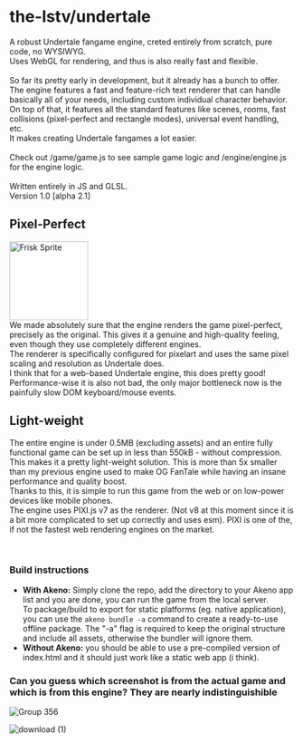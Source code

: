 # the-lstv/undertale

A robust Undertale fangame engine, creted entirely from scratch, pure code, no WYSIWYG.<br>
Uses WebGL for rendering, and thus is also really fast and flexible.<br><br>
So far its pretty early in development, but it already has a bunch to offer.<br>
The engine features a fast and feature-rich text renderer that can handle basically all of your needs, including custom individual character behavior.<br>
On top of that, it features all the standard features like scenes, rooms, fast collisions (pixel-perfect and rectangle modes), universal event handling, etc.<br>
It makes creating Undertale fangames a lot easier.
<br><br>
Check out /game/game.js to see sample game logic and /engine/engine.js for the engine logic.
<br><br>Written entirely in JS and GLSL.<br>
Version 1.0 [alpha 2.1]<br>

## Pixel-Perfect
<img width="139" alt="Frisk Sprite" src="https://github.com/user-attachments/assets/9a1d0051-34d9-43dd-b1c9-7fbd8055e324"><br>
We made absolutely sure that the engine renders the game pixel-perfect, precisely as the original. This gives it a genuine and high-quality feeling, even though they use completely different engines.<br>
The renderer is specifically configured for pixelart and uses the same pixel scaling and resolution as Undertale does.<br>
I think that for a web-based Undertale engine, this does pretty good! Performance-wise it is also not bad, the only major bottleneck now is the painfully slow DOM keyboard/mouse events.

## Light-weight
The entire engine is under 0.5MB (excluding assets) and an entire fully functional game can be set up in less than 550kB - without compression.<br>
This makes it a pretty light-weight solution. This is more than 5x smaller than my previous engine used to make OG FanTale while having an insane performance and quality boost.<br>
Thanks to this, it is simple to run this game from the web or on low-power devices like mobile phones.<br>
The engine uses PIXI.js v7 as the renderer. (Not v8 at this moment since it is a bit more complicated to set up correctly and uses esm). PIXI is one of the, if not the fastest web rendering engines on the market.


<br>

### Build instructions
- **With Akeno:** Simply clone the repo, add the directory to your Akeno app list and you are done, you can run the game from the local server.<br>
To package/build to export for static platforms (eg. native application), you can use the `akeno bundle -a` command to create a ready-to-use offline package. The "-a" flag is required to keep the original structure and include all assets, otherwise the bundler will ignore them.<br>
- **Without Akeno:** you should be able to use a pre-compiled version of index.html and it should just work like a static web app (i think).

### Can you guess which screenshot is from the actual game and which is from this engine? They are nearly indistinguishible
![Group 356](https://github.com/user-attachments/assets/93a93b12-443e-4def-99e3-ac1e35584aba)


![download (1)](https://github.com/user-attachments/assets/5001d623-c373-41a9-941d-92f457b30fd1)
